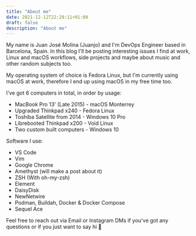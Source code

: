 ```yaml
---
title: "About me"
date: 2021-12-12T22:29:11+01:00
draft: false
description: "About me"
---
```

My name is Juan José Molina (Juanjo) and I'm DevOps Engineer based in Barcelona, Spain. In this blog I'll be posting interesting issues I find at work, Linux and macOS workflows, side projects and maybe about music and other random subjects too. 

My operating system of choice is Fedora Linux, but I'm currently using macOS at work, therefore I end up using macOS in my free time too.

I've got 6 computers in total, in order by usage:
  - MacBook Pro 13' (Late 2015) - macOS Monterrey
  - Upgraded Thinkpad x240 - Fedora Linux
  - Toshiba Satellite from 2014 - Windows 10 Pro
  - Librebooted Thinkpad x200 - Void Linux
  - Two custom built computers - Windows 10

Software I use:
  - VS Code
  - Vim
  - Google Chrome
  - Amethyst (will make a post about it)
  - ZSH (With oh-my-zsh)
  - Element
  - DaisyDisk
  - NewNetwire
  - Podman, Buildah, Docker & Docker Compose
  - Sequel Ace

  Feel free to reach out via Email or Instagram DMs if you've got any questions or if you just want to say hi 🙂